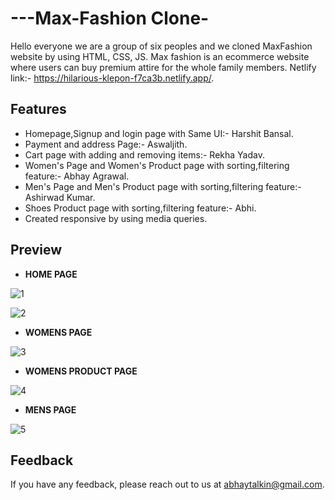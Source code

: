 # ---Max-Fashion Clone-
Hello everyone we are a group of six peoples and we cloned MaxFashion website by using HTML, CSS, JS.
Max fashion is an ecommerce website where users can buy premium attire for the whole family members.
Netlify link:- https://hilarious-klepon-f7ca3b.netlify.app/.


## Features

- Homepage,Signup and login page with Same UI:- Harshit Bansal.
- Payment and address Page:- Aswaljith.
- Cart page with adding and removing items:- Rekha Yadav.
- Women's Page and Women's Product page with sorting,filtering feature:- Abhay Agrawal.
- Men's Page and Men's Product page with sorting,filtering feature:- Ashirwad Kumar.
- Shoes Product page with sorting,filtering feature:- Abhi.
- Created responsive by using media queries.

## Preview

- <b>HOME PAGE</b>

![1](https://i.postimg.cc/m2LyXz8s/Max-Fashion-Home1.png)

![2](https://i.postimg.cc/9McDmT4X/Max-Fashion-Home2.png)

- <b>WOMENS PAGE</b>

![3](https://i.postimg.cc/NFHqZCgK/Womens1.png)

- <b>WOMENS PRODUCT PAGE</b>

![4](https://i.postimg.cc/HkhGsCVr/Womens2.png)

- <b>MENS PAGE</b>

![5](https://i.postimg.cc/8CQHbyYy/Mens.png)

## Feedback

If you have any feedback, please reach out to us at abhaytalkin@gmail.com.
